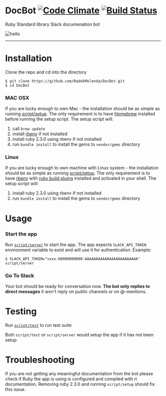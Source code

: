 # DocBot [![Code Climate](https://codeclimate.com/github/RadekMolenda/DocBot/badges/gpa.svg)](https://codeclimate.com/github/RadekMolenda/DocBot) [![Build Status](https://travis-ci.org/RadekMolenda/DocBot.svg?branch=master)](https://travis-ci.org/RadekMolenda/DocBot)

Ruby Standard library Slack documenation bot

![hello](https://cloud.githubusercontent.com/assets/57065/14222235/771916d8-f86e-11e5-80d7-022cd95ee3d1.gif)

---
# Installation

Clone the repo and cd into the directory

```
$ git clone https://github.com/RadekMolenda/DocBot.git
$ cd DocBot
```

### MAC OSX
If you are lucky enough to own Mac - the installation should be as simple as running [script/setup](https://github.com/RadekMolenda/DocBot/blob/master/script/setup). The only requirement is to have [Homebrew](http://brew.sh/) installed before running the setup script. The setup script will:

1. call `brew update`
2. install [rbenv](https://github.com/rbenv/rbenv) if not installed
3. install ruby 2.3.0 using rbenv if not installed
4. run `bundle install` to install the gems to `vendor/gems` directory

### Linux
If you are lucky enough to own machine with Linux system - the installation should be as simple as running [script/setup](https://github.com/RadekMolenda/DocBot/blob/master/script/setup). The only requirement is to have [rbenv](https://github.com/rbenv/rbenv) with [ruby build pluing](https://github.com/rbenv/ruby-build) installed and activated in your shell. The setup script will:

1. install ruby 2.3.0 using rbenv if not installed
2. run `bundle install` to install the gems to `vendor/gems` directory

# Usage

### Start the app
Run [`script/server`](https://github.com/RadekMolenda/DocBot/blob/master/script/server) to start the app. The app expects `SLACK_API_TOKEN` environment variable to exist and will use it for authentication. Example:

```
$ SLACK_API_TOKEN="xxxx-00000000000-AAAAAAAAAAAAAAAAAAAAAAAA" script/server
```

### Go To Slack
Your bot should be ready for conversation now. **The bot only replies to direct messages** it won't reply on public channels or on @-mentions.
# Testing
Run [`script/test`](https://github.com/RadekMolenda/DocBot/blob/master/script/test) to run test suite

Both `script/test` or `script/server` would setup the app if it has not been setup
# Troubleshooting
If you are not getting any meaningful documentation from the bot please check if Ruby the app is using is configured and compiled with ri documentation. Removing ruby 2.3.0 and running `script/setup` should fix this issue.
